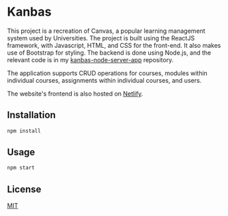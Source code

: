 # Kanbas
This project is a recreation of Canvas, a popular learning management system used by Universities. The project is built using the ReactJS framework, with Javascript, HTML, and CSS for the front-end. It also makes use of Bootstrap for styling. The backend is done using Node.js, and the relevant code is in my [kanbas-node-server-app](https://github.com/veeeena/kanbas-node-server-app) repository. 

The application supports CRUD operations for courses, modules within individual courses, assignments within individual courses, and users.

The website's frontend is also hosted on [Netlify](https://main--coruscating-gumption-a7498b.netlify.app/#/Kanbas).

## Installation
```bash
npm install
```

## Usage

```bash
npm start
```

## License
[MIT](https://choosealicense.com/licenses/mit/)
